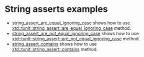 # String asserts examples

* [string_assert_are_equal_ignoring_case](string_assert_are_equal_ignoring_case/README.md) shows how to use [xtd::tunit::string_assert::are_equal_ignoring_case](https://codedocs.xyz/gammasoft71/xtd/classxtd_1_1tunit_1_1string__assert.html#aad86b74256b792f6bb7e752303d94ca4) method.
* [string_assert_are_not_equal_ignoring_case](string_assert_are_not_equal_ignoring_case/README.md) shows how to use [xtd::tunit::string_assert::are_not_equal_ignoring_case](https://codedocs.xyz/gammasoft71/xtd/classxtd_1_1tunit_1_1string__assert.html#a863b7c3895dbefe02a0b7ac427c98ebf) method.
* [string_assert_contains](string_assert_contains/README.md) shows how to use [xtd::tunit::string_assert::contains](https://codedocs.xyz/gammasoft71/xtd/classxtd_1_1tunit_1_1string__assert.html#a25d4619feaad1202475dd8600bb177c5) method.
